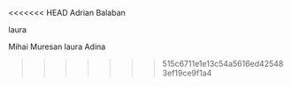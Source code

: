<<<<<<< HEAD
Adrian Balaban

















laura

Mihai Muresan
laura
Adina
>>>>>>> 515c6711e1e13c54a5616ed425483ef19ce9f1a4
